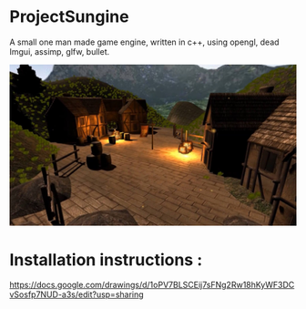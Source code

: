 # ProjectSungine
A small one man made game engine, written in c++, using opengl, dead Imgui, assimp, glfw, bullet.

![alt tag](/Other/opengl_engine.jpg?raw=true "Visual")

# Installation instructions :
https://docs.google.com/drawings/d/1oPV7BLSCEij7sFNg2Rw18hKyWF3DCvSosfp7NUD-a3s/edit?usp=sharing
